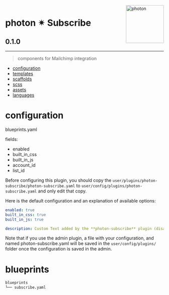 <a href="https://photon-platform.net/">
    <img src="https://photon-platform.net/user/images/photon-logo-banner.png" alt="photon" title="photon" align="right" height="120" />
</a>


# photon ✴ Subscribe

## 0.1.0

---


> components for Mailchimp integration

- [configuration](#configuration)
- [templates](#templates)
- [scaffolds](#scaffolds)
- [scss](#scss)
- [assets](#assets)
- [languages](#languages)

# configuration
blueprints.yaml

fields:
- enabled
- built_in_css
- built_in_js
- account_id
- list_id

Before configuring this plugin, you should copy the `user/plugins/photon-subscribe/photon-subscribe.yaml` to `user/config/plugins/photon-subscribe.yaml` and only edit that copy.

Here is the default configuration and an explanation of available options:

```yaml
enabled: true
built_in_css: true
built_in_js: true

description: Custom Text added by the **photon-subscribe** plugin (disable plugin to remove)
```

Note that if you use the admin plugin, a file with your configuration, and named photon-subscribe.yaml will be saved in the `user/config/plugins/` folder once the configuration is saved in the admin.


# blueprints

```sh
blueprints
└── subscribe.yaml
```
